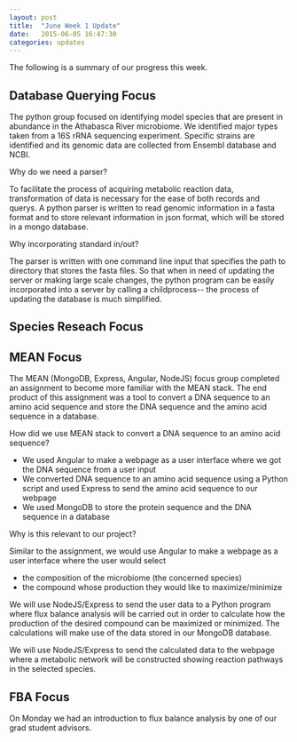 ```yaml
---
layout: post
title:  "June Week 1 Update"
date:   2015-06-05 16:47:30
categories: updates
---
```


The following is a summary of our progress this week.

## Database Querying Focus

The python group focused on identifying model species that are present in abundance in the Athabasca River microbiome. We identified major types taken from a 16S rRNA sequencing experiment. Specific strains are identified and its genomic data are collected from Ensembl database and NCBI. 

Why do we need a parser?

To facilitate the process of acquiring metabolic reaction data, transformation of data is necessary for the ease of both records and querys. A python parser is written to read genomic information in a fasta format and to store relevant information in json format, which will be stored in a mongo database. 

Why incorporating standard in/out?

The parser is written with one command line input that specifies the path to directory that stores the fasta files. So that when in need of updating the server or making large scale changes, the python program can be easily incorporated into a server by calling a childprocess-- the process of updating the database is much simplified.



## Species Reseach Focus

## MEAN Focus

The MEAN (MongoDB, Express, Angular, NodeJS) focus group completed an assignment
to become more familiar with the MEAN stack. The end product of this assignment
was a tool to convert a DNA sequence to an amino acid sequence and store the DNA
sequence and the amino acid sequence in a database.

How did we use MEAN stack to convert a DNA sequence to an amino acid sequence?

* We used Angular to make a webpage as a user interface where we got the DNA
  sequence from a user input
* We converted DNA sequence to an amino acid sequence using a Python script and
  used Express to send the amino acid sequence to our webpage
* We used MongoDB to store the protein sequence and the DNA sequence in a
  database

Why is this relevant to our project?

Similar to the assignment, we would use Angular to make a webpage as a user
interface where the user would select 

* the composition of the microbiome (the concerned species)
* the compound whose production they would like to maximize/minimize

We will use NodeJS/Express to send the user data to a Python program where flux
balance analysis will be carried out in order to calculate how the production of
the desired compound can be maximized or minimized. The calculations will make
use of the data stored in our MongoDB database.

We will use NodeJS/Express to send the calculated data to the webpage where a
metabolic network will be constructed showing reaction pathways in the selected
species.

## FBA Focus

On Monday we had an introduction to flux balance analysis by one of our grad
student advisors. 

